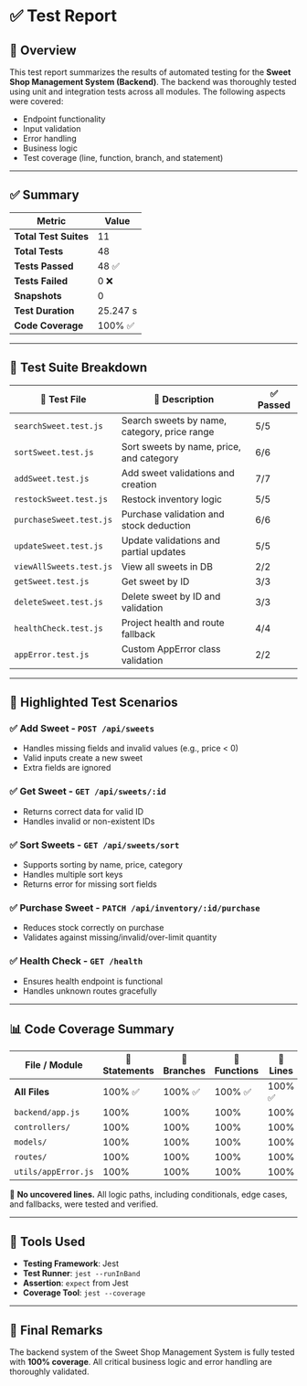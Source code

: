 # ✅ Test Report

## 🧪 Overview

This test report summarizes the results of automated testing for the **Sweet Shop Management System (Backend)**. The backend was thoroughly tested using unit and integration tests across all modules. The following aspects were covered:

- Endpoint functionality
- Input validation
- Error handling
- Business logic
- Test coverage (line, function, branch, and statement)

---

## ✅ Summary

| Metric                | Value    |
| --------------------- | -------- |
| **Total Test Suites** | 11       |
| **Total Tests**       | 48       |
| **Tests Passed**      | 48 ✅    |
| **Tests Failed**      | 0 ❌     |
| **Snapshots**         | 0        |
| **Test Duration**     | 25.247 s |
| **Code Coverage**     | 100% ✅  |

---

## 📂 Test Suite Breakdown

| 📄 Test File            | 🧪 Description                               | ✅ Passed |
| ----------------------- | -------------------------------------------- | --------- |
| `searchSweet.test.js`   | Search sweets by name, category, price range | 5/5       |
| `sortSweet.test.js`     | Sort sweets by name, price, and category     | 6/6       |
| `addSweet.test.js`      | Add sweet validations and creation           | 7/7       |
| `restockSweet.test.js`  | Restock inventory logic                      | 5/5       |
| `purchaseSweet.test.js` | Purchase validation and stock deduction      | 6/6       |
| `updateSweet.test.js`   | Update validations and partial updates       | 5/5       |
| `viewAllSweets.test.js` | View all sweets in DB                        | 2/2       |
| `getSweet.test.js`      | Get sweet by ID                              | 3/3       |
| `deleteSweet.test.js`   | Delete sweet by ID and validation            | 3/3       |
| `healthCheck.test.js`   | Project health and route fallback            | 4/4       |
| `appError.test.js`      | Custom AppError class validation             | 2/2       |

---

## 🧪 Highlighted Test Scenarios

### ✅ Add Sweet - `POST /api/sweets`

- Handles missing fields and invalid values (e.g., price < 0)
- Valid inputs create a new sweet
- Extra fields are ignored

### ✅ Get Sweet - `GET /api/sweets/:id`

- Returns correct data for valid ID
- Handles invalid or non-existent IDs

### ✅ Sort Sweets - `GET /api/sweets/sort`

- Supports sorting by name, price, category
- Handles multiple sort keys
- Returns error for missing sort fields

### ✅ Purchase Sweet - `PATCH /api/inventory/:id/purchase`

- Reduces stock correctly on purchase
- Validates against missing/invalid/over-limit quantity

### ✅ Health Check - `GET /health`

- Ensures health endpoint is functional
- Handles unknown routes gracefully

---

## 📊 Code Coverage Summary

| File / Module       | 🧪 Statements | 🔁 Branches | 🧩 Functions | 📏 Lines |
| ------------------- | ------------- | ----------- | ------------ | -------- |
| **All Files**       | 100% ✅       | 100% ✅     | 100% ✅      | 100% ✅  |
| `backend/app.js`    | 100%          | 100%        | 100%         | 100%     |
| `controllers/`      | 100%          | 100%        | 100%         | 100%     |
| `models/`           | 100%          | 100%        | 100%         | 100%     |
| `routes/`           | 100%          | 100%        | 100%         | 100%     |
| `utils/appError.js` | 100%          | 100%        | 100%         | 100%     |

📌 **No uncovered lines.** All logic paths, including conditionals, edge cases, and fallbacks, were tested and verified.

---

## 🧪 Tools Used

- **Testing Framework**: Jest
- **Test Runner**: `jest --runInBand`
- **Assertion**: `expect` from Jest
- **Coverage Tool**: `jest --coverage`

---

## 🏁 Final Remarks

The backend system of the Sweet Shop Management System is fully tested with **100% coverage**. All critical business logic and error handling are thoroughly validated.
